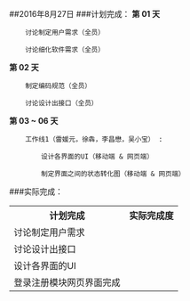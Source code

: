 ##2016年8月27日
###计划完成：
<strong>第 01 天</strong>  

        讨论制定用户需求（全员）  
        
        讨论细化软件需求（全员）  


<strong>第 02 天</strong>  

        制定编码规范（全员）  
        
        讨论设计出接口（全员）  


<strong>第 03 ~ 06 天</strong>  

        工作线1（雷媛元，徐犇，李昌懋，吴小宝） :  
        
            设计各界面的UI（移动端 & 网页端）  
            
            制定界面之间的状态转化图（移动端 & 网页端）  

###实际完成：
<table>
<th>计划完成</th>
<th>实际完成度</th>
<tr>
<td>
讨论制定用户需求
</td>
</tr>
<tr><td>讨论设计出接口</td><tr>
<tr><td>设计各界面的UI</td><tr>
<tr><td>登录注册模块网页界面完成</td><tr>
</table>

